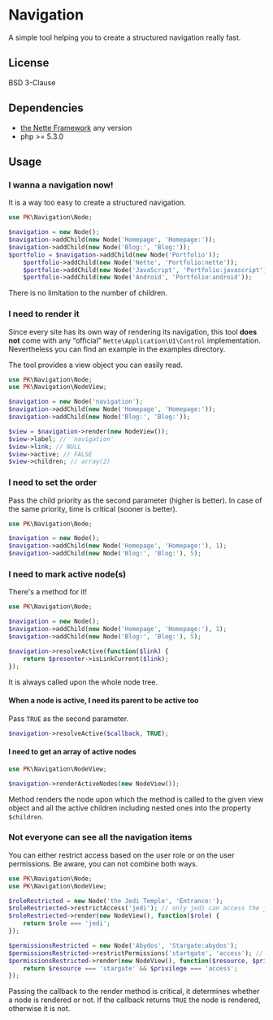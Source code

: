 
# Navigation
A simple tool helping you to create a structured navigation really fast.

## License
BSD 3-Clause

## Dependencies
- [the Nette Framework](http://nette.org) any version
- php >= 5.3.0

## Usage

### I wanna a navigation now!
It is a way too easy to create a structured navigation.
```php
use PK\Navigation\Node;

$navigation = new Node();
$navigation->addChild(new Node('Homepage', 'Homepage:'));
$navigation->addChild(new Node('Blog:', 'Blog:'));
$portfolio = $navigation->addChild(new Node('Portfolio'));
	$portfolio->addChild(new Node('Nette', 'Portfolio:nette'));
	$portfolio->addChild(new Node('JavaScript', 'Portfolio:javascript'));
	$portfolio->addChild(new Node('Android', 'Portfolio:android'));
```
There is no limitation to the number of children.

### I need to render it
Since every site has its own way of rendering its navigation, this tool **does not** come with any “official” ```Nette\Application\UI\Control``` implementation. Nevertheless you can find an example in the examples directory.

The tool provides a view object you can easily read.
```php
use PK\Navigation\Node;
use PK\Navigation\NodeView;

$navigation = new Node('navigation');
$navigation->addChild(new Node('Homepage', 'Homepage:'));
$navigation->addChild(new Node('Blog:', 'Blog:'));

$view = $navigation->render(new NodeView());
$view->label; // 'navigation'
$view->link; // NULL
$view->active; // FALSE
$view->children; // array(2)
```

### I need to set the order
Pass the child priority as the second parameter (higher is better). In case of the same priority, time is critical (sooner is better).
```php
use PK\Navigation\Node;

$navigation = new Node();
$navigation->addChild(new Node('Homepage', 'Homepage:'), 1);
$navigation->addChild(new Node('Blog:', 'Blog:'), 5);
```

### I need to mark active node(s)
There's a method for it!
```php
use PK\Navigation\Node;

$navigation = new Node();
$navigation->addChild(new Node('Homepage', 'Homepage:'), 1);
$navigation->addChild(new Node('Blog:', 'Blog:'), 5);

$navigation->resolveActive(function($link) {
	return $presenter->isLinkCurrent($link);
});
```
It is always called upon the whole node tree.

#### When a node is active, I need its parent to be active too
Pass ```TRUE``` as the second parameter.
```php
$navigation->resolveActive($callback, TRUE);
```

#### I need to get an array of active nodes
```php
use PK\Navigation\NodeView;

$navigation->renderActiveNodes(new NodeView());
```
Method renders the node upon which the method is called to the given view object and all the active children including nested ones into the property ```$children```.

### Not everyone can see all the navigation items
You can either restrict access based on the user role or on the user permissions. Be aware, you can not combine both ways.
```php
use PK\Navigation\Node;
use PK\Navigation\NodeView;

$roleRestricted = new Node('the Jedi Temple', 'Entrance:');
$roleRestriected->restrictAccess('jedi'); // only jedi can access the jedi temple
$roleRestriected->render(new NodeView(), function($role) {
	return $role === 'jedi';
});

$permissionsRestricted = new Node('Abydos', 'Stargate:abydos');
$permissionsRestricted->restrictPermissions('startgate', 'access'); // only people with access to a stargate can travel to Abydos
$permissionsRestricted->render(new NodeView(), function($resource, $privilege) {
	return $resource === 'stargate' && $privilege === 'access';
});
```
Passing the callback to the render method is critical, it determines whether a node is rendered or not. If the callback returns ```TRUE``` the node is rendered, otherwise it is not.
